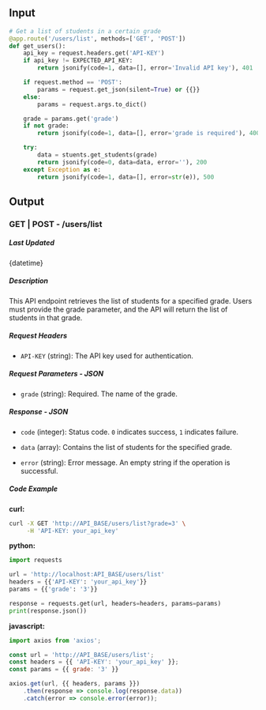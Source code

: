 ## Input

```python
# Get a list of students in a certain grade
@app.route('/users/list', methods=['GET', 'POST'])
def get_users():
    api_key = request.headers.get('API-KEY')
    if api_key != EXPECTED_API_KEY:
        return jsonify(code=1, data=[], error='Invalid API key'), 401

    if request.method == 'POST':
        params = request.get_json(silent=True) or {{}}
    else: 
        params = request.args.to_dict()

    grade = params.get('grade')
    if not grade:
        return jsonify(code=1, data=[], error='grade is required'), 400

    try:
        data = stuents.get_students(grade)
        return jsonify(code=0, data=data, error=''), 200
    except Exception as e:
        return jsonify(code=1, data=[], error=str(e)), 500
```

## Output

### GET | POST - /users/list

##### Last Updated

{datetime}

##### Description

This API endpoint retrieves the list of students for a specified grade. Users must provide the grade parameter, and the API will return the list of students in that grade.

##### Request Headers

- `API-KEY` (string): The API key used for authentication.

##### Request Parameters - JSON

- `grade` (string): Required. The name of the grade.

##### Response - JSON

- `code` (integer): Status code. `0` indicates success, `1` indicates failure.

- `data` (array): Contains the list of students for the specified grade.

- `error` (string): Error message. An empty string if the operation is successful.

##### Code Example 

**curl:**

```bash
curl -X GET 'http://API_BASE/users/list?grade=3' \
     -H 'API-KEY: your_api_key'
```

**python:**

```python
import requests

url = 'http://localhost:API_BASE/users/list'
headers = {{'API-KEY': 'your_api_key'}}
params = {{'grade': '3'}}

response = requests.get(url, headers=headers, params=params)
print(response.json())
```

**javascript:**

```javascript
import axios from 'axios';

const url = 'http://API_BASE/users/list';
const headers = {{ 'API-KEY': 'your_api_key' }};
const params = {{ grade: '3' }}

axios.get(url, {{ headers, params }})
    .then(response => console.log(response.data))
    .catch(error => console.error(error));
```
